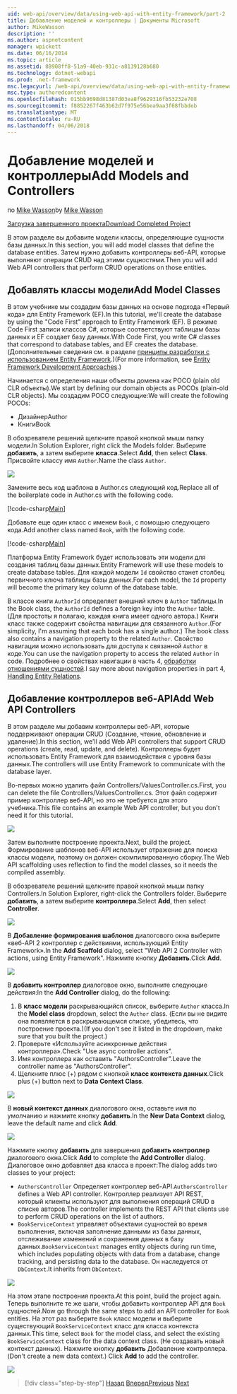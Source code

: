 ```yaml
---
uid: web-api/overview/data/using-web-api-with-entity-framework/part-2
title: Добавление моделей и контроллеры | Документы Microsoft
author: MikeWasson
description: ''
ms.author: aspnetcontent
manager: wpickett
ms.date: 06/16/2014
ms.topic: article
ms.assetid: 88908ff8-51a9-40eb-931c-a8139128b680
ms.technology: dotnet-webapi
ms.prod: .net-framework
msc.legacyurl: /web-api/overview/data/using-web-api-with-entity-framework/part-2
msc.type: authoredcontent
ms.openlocfilehash: 015bb9698d81387d03ea8f9629316fb53232e708
ms.sourcegitcommit: f8852267f463b62d7f975e56bea9aa3f68fbbdeb
ms.translationtype: MT
ms.contentlocale: ru-RU
ms.lasthandoff: 04/06/2018
---
```

<a name="add-models-and-controllers"></a><span data-ttu-id="fe144-102">Добавление моделей и контроллеры</span><span class="sxs-lookup"><span data-stu-id="fe144-102">Add Models and Controllers</span></span>
====================
<span data-ttu-id="fe144-103">по [Mike Wasson](https://github.com/MikeWasson)</span><span class="sxs-lookup"><span data-stu-id="fe144-103">by [Mike Wasson](https://github.com/MikeWasson)</span></span>

[<span data-ttu-id="fe144-104">Загрузка завершенного проекта</span><span class="sxs-lookup"><span data-stu-id="fe144-104">Download Completed Project</span></span>](https://github.com/MikeWasson/BookService)

<span data-ttu-id="fe144-105">В этом разделе вы добавите модели классы, определяющие сущности базы данных.</span><span class="sxs-lookup"><span data-stu-id="fe144-105">In this section, you will add model classes that define the database entities.</span></span> <span data-ttu-id="fe144-106">Затем нужно добавить контроллеры веб-API, которые выполняют операции CRUD над этими сущностями.</span><span class="sxs-lookup"><span data-stu-id="fe144-106">Then you will add Web API controllers that perform CRUD operations on those entities.</span></span>

## <a name="add-model-classes"></a><span data-ttu-id="fe144-107">Добавлять классы модели</span><span class="sxs-lookup"><span data-stu-id="fe144-107">Add Model Classes</span></span>

<span data-ttu-id="fe144-108">В этом учебнике мы создадим базы данных на основе подхода «Первый кода» для Entity Framework (EF).</span><span class="sxs-lookup"><span data-stu-id="fe144-108">In this tutorial, we'll create the database by using the "Code First" approach to Entity Framework (EF).</span></span> <span data-ttu-id="fe144-109">В режиме Code First записи классов C#, которые соответствуют таблицам базы данных и EF создает базу данных.</span><span class="sxs-lookup"><span data-stu-id="fe144-109">With Code First, you write C# classes that correspond to database tables, and EF creates the database.</span></span> <span data-ttu-id="fe144-110">(Дополнительные сведения см. в разделе [принципы разработки с использованием Entity Framework](https://msdn.microsoft.com/library/ms178359%28v=vs.110%29.aspx#dbfmfcf).)</span><span class="sxs-lookup"><span data-stu-id="fe144-110">(For more information, see [Entity Framework Development Approaches](https://msdn.microsoft.com/library/ms178359%28v=vs.110%29.aspx#dbfmfcf).)</span></span>

<span data-ttu-id="fe144-111">Начинается с определения наши объекты домена как POCO (plain old CLR объекты).</span><span class="sxs-lookup"><span data-stu-id="fe144-111">We start by defining our domain objects as POCOs (plain-old CLR objects).</span></span> <span data-ttu-id="fe144-112">Мы создадим POCO следующие:</span><span class="sxs-lookup"><span data-stu-id="fe144-112">We will create the following POCOs:</span></span>

- <span data-ttu-id="fe144-113">Дизайнер</span><span class="sxs-lookup"><span data-stu-id="fe144-113">Author</span></span>
- <span data-ttu-id="fe144-114">Книги</span><span class="sxs-lookup"><span data-stu-id="fe144-114">Book</span></span>

<span data-ttu-id="fe144-115">В обозревателе решений щелкните правой кнопкой мыши папку модели.</span><span class="sxs-lookup"><span data-stu-id="fe144-115">In Solution Explorer, right click the Models folder.</span></span> <span data-ttu-id="fe144-116">Выберите **добавить**, а затем выберите **класса**.</span><span class="sxs-lookup"><span data-stu-id="fe144-116">Select **Add**, then select **Class**.</span></span> <span data-ttu-id="fe144-117">Присвойте классу имя `Author`.</span><span class="sxs-lookup"><span data-stu-id="fe144-117">Name the class `Author`.</span></span>

![](part-2/_static/image1.png)

<span data-ttu-id="fe144-118">Замените весь код шаблона в Author.cs следующий код.</span><span class="sxs-lookup"><span data-stu-id="fe144-118">Replace all of the boilerplate code in Author.cs with the following code.</span></span>

[!code-csharp[Main](part-2/samples/sample1.cs)]

<span data-ttu-id="fe144-119">Добавьте еще один класс с именем `Book`, с помощью следующего кода.</span><span class="sxs-lookup"><span data-stu-id="fe144-119">Add another class named `Book`, with the following code.</span></span>

[!code-csharp[Main](part-2/samples/sample2.cs)]

<span data-ttu-id="fe144-120">Платформа Entity Framework будет использовать эти модели для создания таблиц базы данных.</span><span class="sxs-lookup"><span data-stu-id="fe144-120">Entity Framework will use these models to create database tables.</span></span> <span data-ttu-id="fe144-121">Для каждой модели `Id` свойство станет столбец первичного ключа таблицы базы данных.</span><span class="sxs-lookup"><span data-stu-id="fe144-121">For each model, the `Id` property will become the primary key column of the database table.</span></span>

<span data-ttu-id="fe144-122">В классе книги `AuthorId` определяет внешний ключ в `Author` таблицы.</span><span class="sxs-lookup"><span data-stu-id="fe144-122">In the Book class, the `AuthorId` defines a foreign key into the `Author` table.</span></span> <span data-ttu-id="fe144-123">(Для простоты я полагаю, каждая книга имеет одного автора.) Книги класс также содержит свойства навигации для связанного `Author`.</span><span class="sxs-lookup"><span data-stu-id="fe144-123">(For simplicity, I'm assuming that each book has a single author.) The book class also contains a navigation property to the related `Author`.</span></span> <span data-ttu-id="fe144-124">Свойство навигации можно использовать для доступа к связанной `Author` в коде.</span><span class="sxs-lookup"><span data-stu-id="fe144-124">You can use the navigation property to access the related `Author` in code.</span></span> <span data-ttu-id="fe144-125">Подробнее о свойствах навигации в часть 4, [обработки отношениями сущностей](part-4.md).</span><span class="sxs-lookup"><span data-stu-id="fe144-125">I say more about navigation properties in part 4, [Handling Entity Relations](part-4.md).</span></span>

## <a name="add-web-api-controllers"></a><span data-ttu-id="fe144-126">Добавление контроллеров веб-API</span><span class="sxs-lookup"><span data-stu-id="fe144-126">Add Web API Controllers</span></span>

<span data-ttu-id="fe144-127">В этом разделе мы добавим контроллеры веб-API, которые поддерживают операции CRUD (Создание, чтение, обновление и удаление).</span><span class="sxs-lookup"><span data-stu-id="fe144-127">In this section, we'll add Web API controllers that support CRUD operations (create, read, update, and delete).</span></span> <span data-ttu-id="fe144-128">Контроллеры будет использовать Entity Framework для взаимодействия с уровня базы данных.</span><span class="sxs-lookup"><span data-stu-id="fe144-128">The controllers will use Entity Framework to communicate with the database layer.</span></span>

<span data-ttu-id="fe144-129">Во-первых можно удалить файл Controllers/ValuesController.cs.</span><span class="sxs-lookup"><span data-stu-id="fe144-129">First, you can delete the file Controllers/ValuesController.cs.</span></span> <span data-ttu-id="fe144-130">Этот файл содержит пример контроллер веб-API, но это не требуется для этого учебника.</span><span class="sxs-lookup"><span data-stu-id="fe144-130">This file contains an example Web API controller, but you don't need it for this tutorial.</span></span>

![](part-2/_static/image2.png)

<span data-ttu-id="fe144-131">Затем выполните построение проекта.</span><span class="sxs-lookup"><span data-stu-id="fe144-131">Next, build the project.</span></span> <span data-ttu-id="fe144-132">Формирование шаблонов веб-API использует отражение для поиска классы модели, поэтому он должен скомпилированную сборку.</span><span class="sxs-lookup"><span data-stu-id="fe144-132">The Web API scaffolding uses reflection to find the model classes, so it needs the compiled assembly.</span></span>

<span data-ttu-id="fe144-133">В обозревателе решений щелкните правой кнопкой мыши папку Controllers.</span><span class="sxs-lookup"><span data-stu-id="fe144-133">In Solution Explorer, right-click the Controllers folder.</span></span> <span data-ttu-id="fe144-134">Выберите **добавить**, а затем выберите **контроллера**.</span><span class="sxs-lookup"><span data-stu-id="fe144-134">Select **Add**, then select **Controller**.</span></span>

![](part-2/_static/image3.png)

<span data-ttu-id="fe144-135">В **Добавление формирования шаблонов** диалогового окна выберите «веб-API 2 контроллер с действиями, использующий Entity Framework».</span><span class="sxs-lookup"><span data-stu-id="fe144-135">In the **Add Scaffold** dialog, select "Web API 2 Controller with actions, using Entity Framework".</span></span> <span data-ttu-id="fe144-136">Нажмите кнопку **Добавить**.</span><span class="sxs-lookup"><span data-stu-id="fe144-136">Click **Add**.</span></span>

![](part-2/_static/image4.png)

<span data-ttu-id="fe144-137">В **добавить контроллер** диалоговое окно, выполните следующие действия:</span><span class="sxs-lookup"><span data-stu-id="fe144-137">In the **Add Controller** dialog, do the following:</span></span>

1. <span data-ttu-id="fe144-138">В **класс модели** раскрывающийся список, выберите `Author` класса.</span><span class="sxs-lookup"><span data-stu-id="fe144-138">In the **Model class** dropdown, select the `Author` class.</span></span> <span data-ttu-id="fe144-139">(Если вы не видите она появляется в раскрывающемся списке, убедитесь, что построение проекта.)</span><span class="sxs-lookup"><span data-stu-id="fe144-139">(If you don't see it listed in the dropdown, make sure that you built the project.)</span></span>
2. <span data-ttu-id="fe144-140">Проверьте «Используйте асинхронные действия контроллера».</span><span class="sxs-lookup"><span data-stu-id="fe144-140">Check "Use async controller actions".</span></span>
3. <span data-ttu-id="fe144-141">Имя контроллера как оставить &quot;AuthorsController&quot;.</span><span class="sxs-lookup"><span data-stu-id="fe144-141">Leave the controller name as &quot;AuthorsController&quot;.</span></span>
4. <span data-ttu-id="fe144-142">Щелкните плюс (+) рядом с кнопкой **класс контекста данных**.</span><span class="sxs-lookup"><span data-stu-id="fe144-142">Click plus (+) button next to **Data Context Class**.</span></span>

![](part-2/_static/image5.png)

<span data-ttu-id="fe144-143">В **новый контекст данных** диалогового окна, оставьте имя по умолчанию и нажмите кнопку **добавить**.</span><span class="sxs-lookup"><span data-stu-id="fe144-143">In the **New Data Context** dialog, leave the default name and click **Add**.</span></span>

![](part-2/_static/image6.png)

<span data-ttu-id="fe144-144">Нажмите кнопку **добавить** для завершения **добавить контроллер** диалогового окна.</span><span class="sxs-lookup"><span data-stu-id="fe144-144">Click **Add** to complete the **Add Controller** dialog.</span></span> <span data-ttu-id="fe144-145">Диалоговое окно добавляет два класса в проект:</span><span class="sxs-lookup"><span data-stu-id="fe144-145">The dialog adds two classes to your project:</span></span>

- <span data-ttu-id="fe144-146">`AuthorsController` Определяет контроллер веб-API.</span><span class="sxs-lookup"><span data-stu-id="fe144-146">`AuthorsController` defines a Web API controller.</span></span> <span data-ttu-id="fe144-147">Контроллер реализует API REST, который клиенты используют для выполнения операций CRUD в списке авторов.</span><span class="sxs-lookup"><span data-stu-id="fe144-147">The controller implements the REST API that clients use to perform CRUD operations on the list of authors.</span></span>
- <span data-ttu-id="fe144-148">`BookServiceContext` управляет объектами сущностей во время выполнения, включая заполнение данными из базы данных, отслеживание изменений и сохранения данных в базу данных.</span><span class="sxs-lookup"><span data-stu-id="fe144-148">`BookServiceContext` manages entity objects during run time, which includes populating objects with data from a database, change tracking, and persisting data to the database.</span></span> <span data-ttu-id="fe144-149">Он наследуется от `DbContext`.</span><span class="sxs-lookup"><span data-stu-id="fe144-149">It inherits from `DbContext`.</span></span>

![](part-2/_static/image7.png)

<span data-ttu-id="fe144-150">На этом этапе построения проекта.</span><span class="sxs-lookup"><span data-stu-id="fe144-150">At this point, build the project again.</span></span> <span data-ttu-id="fe144-151">Теперь выполните те же шаги, чтобы добавить контроллер API для `Book` сущностей.</span><span class="sxs-lookup"><span data-stu-id="fe144-151">Now go through the same steps to add an API controller for `Book` entities.</span></span> <span data-ttu-id="fe144-152">На этот раз выберите `Book` класс модели и выберите существующий `BookServiceContext` класс для класса контекста данных.</span><span class="sxs-lookup"><span data-stu-id="fe144-152">This time, select `Book` for the model class, and select the existing `BookServiceContext` class for the data context class.</span></span> <span data-ttu-id="fe144-153">(Не создавать новый контекст данных). Нажмите кнопку **добавить** Добавление контроллера.</span><span class="sxs-lookup"><span data-stu-id="fe144-153">(Don't create a new data context.) Click **Add** to add the controller.</span></span>

![](part-2/_static/image8.png)

> [!div class="step-by-step"]
> <span data-ttu-id="fe144-154">[Назад](part-1.md)
> [Вперед](part-3.md)</span><span class="sxs-lookup"><span data-stu-id="fe144-154">[Previous](part-1.md)
[Next](part-3.md)</span></span>
